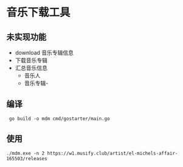 # 音乐下载工具

## 未实现功能
- download 音乐专辑信息
- 下载音乐专辑
- 汇总音乐信息
  - 音乐人
  - 音乐专辑-
    

## 编译
``` shell
 go build -o mdm cmd/gostarter/main.go
```

## 使用
```
./mdm.exe -n 2 https://w1.musify.club/artist/el-michels-affair-165503/releases
```